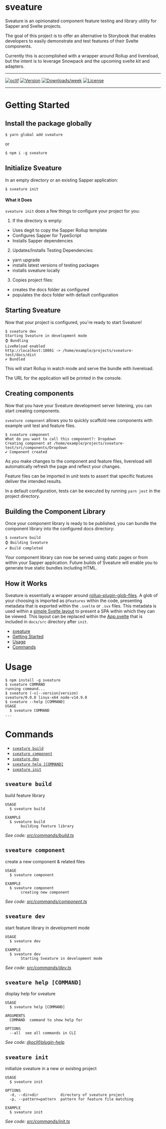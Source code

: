 # sveature

Sveature is an opinionated component feature testing and library utility for Sapper and Svelte projects.

The goal of this project is to offer an alternative to Storybook that enables developers to easily demonstrate and test features of their Svelte components.

Currently this is accomplished with a wrapper around Rollup and livereload, but the intent is to leverage Snowpack and the upcoming svelte kit and adapters.

---

[![oclif](https://img.shields.io/badge/cli-oclif-brightgreen.svg)](https://oclif.io)
[![Version](https://img.shields.io/npm/v/sveature.svg)](https://npmjs.org/package/sveature)
[![Downloads/week](https://img.shields.io/npm/dw/sveature.svg)](https://npmjs.org/package/sveature)
[![License](https://img.shields.io/npm/l/sveature.svg)](https://github.com/aewing/sveature/blob/master/package.json)

---

# Getting Started

## Install the package globally

```sh-session
$ yarn global add sveature
```

or

```sh-session
$ npm i -g sveature
```

## Initialize Sveature

In an empty directory or an existing Sapper application:

```sh-session
$ sveature init
```

#### What it Does

`sveature init` does a few things to configure your project for you:

1. If the directory is empty:

- Uses degit to copy the Sapper Rollup template
- Configures Sapper for TypeScript
- Installs Sapper dependencies

2. Updates/Installs Testing Dependencies:

- yarn upgrade
- installs latest versions of testing packages
- installs sveature locally

3. Copies project files:

- creates the docs folder as configured
- populates the docs folder with default configuration

## Starting Sveature

Now that your project is configured, you're ready to start Sveature!

```sh-session
$ sveature dev
Starting Sveature in development mode
⌚ Bundling
LiveReload enabled
http://localhost:10001 -> /home/example/projects/sveature-test/docs/dist
✔ Bundled
```

This will start Rollup in watch mode and serve the bundle with livereload.

The URL for the application will be printed in the console.

## Creating components

Now that you have your Sveature development server listening, you can start creating components.

`sveature component` allows you to quickly scaffold new components with example unit test and feature files.

```sh-session
$ sveature component
What do you want to call this component?: Dropdown
Creating component at /home/example/projects/sveature-test/src/components/Dropdown
✔ Component created
```

As you make changes to the component and feature files, livereload will automatically refresh the page and reflect your changes.

Feature files can be imported in unit tests to assert that specific features deliver the intended results.

In a default configuration, tests can be executed by running `yarn jest` in the project directory.

## Building the Component Library

Once your component library is ready to be published, you can bundle the component library into the configured docs directory:

```sh-session
$ sveature build
⌚ Building Sveature
✔ Build completed
```

Your component library can now be served using static pages or from within your Sapper application.
Future builds of Sveature will enable you to generate true static bundles including HTML.

## How it Works

Sveature is essentially a wrapper around [rollup-plugin-glob-files](https://www.npmjs.com/package/rollup-plugin-glob-files).
A glob of your choosing is imported as `@features` within the code, presenting metadata that is exported within the `.svelte` or `.svx` files.
This metadata is used within a [simple Svelte layout](https://github.com/aewing/sveature/blob/main/Layout.svelte) to present a SPA within which they can be viewed.
This layout can be replaced within the [App.svelte](https://github.com/aewing/sveature/blob/main/src/scaffold/docs/src/App.svelte) that is included in `docs/src` directory after `init`.

<!-- toc -->
* [sveature](#sveature)
* [Getting Started](#getting-started)
* [Usage](#usage)
* [Commands](#commands)
<!-- tocstop -->

# Usage

<!-- usage -->
```sh-session
$ npm install -g sveature
$ sveature COMMAND
running command...
$ sveature (-v|--version|version)
sveature/0.0.8 linux-x64 node-v14.9.0
$ sveature --help [COMMAND]
USAGE
  $ sveature COMMAND
...
```
<!-- usagestop -->

# Commands

<!-- commands -->
* [`sveature build`](#sveature-build)
* [`sveature component`](#sveature-component)
* [`sveature dev`](#sveature-dev)
* [`sveature help [COMMAND]`](#sveature-help-command)
* [`sveature init`](#sveature-init)

## `sveature build`

build feature library

```
USAGE
  $ sveature build

EXAMPLE
  $ sveature build
       building feature library
```

_See code: [src/commands/build.ts](https://github.com/aewing/sveature/blob/v0.0.8/src/commands/build.ts)_

## `sveature component`

create a new component & related files

```
USAGE
  $ sveature component

EXAMPLE
  $ sveature component
       creating new component
```

_See code: [src/commands/component.ts](https://github.com/aewing/sveature/blob/v0.0.8/src/commands/component.ts)_

## `sveature dev`

start feature library in development mode

```
USAGE
  $ sveature dev

EXAMPLE
  $ sveature dev
       Starting Sveature in development mode
```

_See code: [src/commands/dev.ts](https://github.com/aewing/sveature/blob/v0.0.8/src/commands/dev.ts)_

## `sveature help [COMMAND]`

display help for sveature

```
USAGE
  $ sveature help [COMMAND]

ARGUMENTS
  COMMAND  command to show help for

OPTIONS
  --all  see all commands in CLI
```

_See code: [@oclif/plugin-help](https://github.com/oclif/plugin-help/blob/v3.2.0/src/commands/help.ts)_

## `sveature init`

initialize sveature in a new or existing project

```
USAGE
  $ sveature init

OPTIONS
  -d, --dir=dir          directory of sveature project
  -p, --pattern=pattern  pattern for feature file matching

EXAMPLE
  $ sveature init
```

_See code: [src/commands/init.ts](https://github.com/aewing/sveature/blob/v0.0.8/src/commands/init.ts)_
<!-- commandsstop -->
